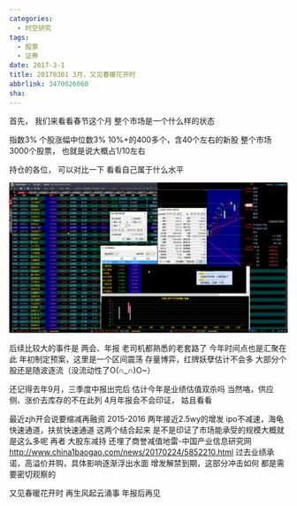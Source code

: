 ```yaml
---
categories:
  - 时空研究
tags:
  - 股票
  - 证券
date: 2017-3-1
title: 20170301 3月，又见春暖花开时
abbrlink: 3470026060
sha:
---
```

首先，
我们来看看春节这个月
整个市场是一个什么样的状态

指数3%
个股涨幅中位数3%
10%+的400多个，含40个左右的新股
整个市场3000个股票，
也就是说大概占1/10左右

持仓的各位，
可以对比一下
看看自己属于什么水平

![20170301-0](/images/20170301-0.png)

后续比较大的事件是
两会、年报
老司机都熟悉的老套路了
今年时间点也是汇聚在此
年初制定预案，这里是一个区间震荡
存量博弈，红牌妖孽估计不会多
大部分个股还是随波逐流（没流动性了O(∩_∩)O~）

 还记得去年9月，三季度中报出完后
估计今年是业绩估值双杀吗
当然咯，供应侧、涨价去库存的不在此列
4月年报会不会印证，
姑且看看

最近zjh开会说要缩减再融资
2015-2016 两年接近2.5wy的增发
ipo不减速，海龟快速通道，扶贫快速通道
这两个结合起来
是不是印证了市场能承受的规模大概就是这么多呢
再者
大股东减持 还埋了商誉减值地雷-中国产业信息研究网
http://www.china1baogao.com/news/20170224/5852210.html
过去业绩承诺，高溢价并购，具体影响逐渐浮出水面
增发解禁到期，这部分冲击如何
都是需要密切观察的

又见春暖花开时
再生风起云涌事
年报后再见


